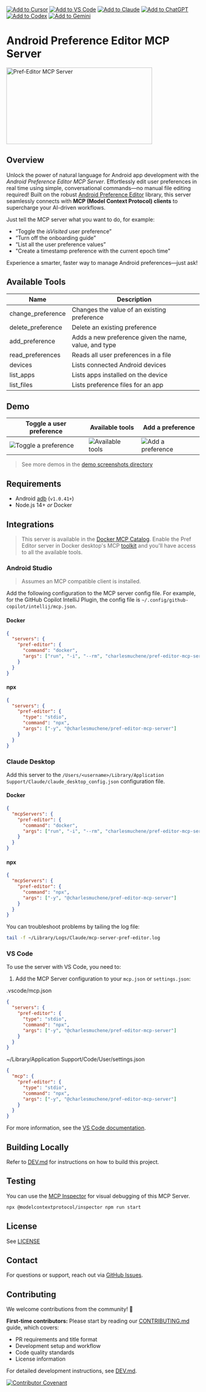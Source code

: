 [![Add to Cursor](https://fastmcp.me/badges/cursor_dark.svg)](https://fastmcp.me/MCP/Details/1013/pref-editor-android)
[![Add to VS Code](https://fastmcp.me/badges/vscode_dark.svg)](https://fastmcp.me/MCP/Details/1013/pref-editor-android)
[![Add to Claude](https://fastmcp.me/badges/claude_dark.svg)](https://fastmcp.me/MCP/Details/1013/pref-editor-android)
[![Add to ChatGPT](https://fastmcp.me/badges/chatgpt_dark.svg)](https://fastmcp.me/MCP/Details/1013/pref-editor-android)
[![Add to Codex](https://fastmcp.me/badges/codex_dark.svg)](https://fastmcp.me/MCP/Details/1013/pref-editor-android)
[![Add to Gemini](https://fastmcp.me/badges/gemini_dark.svg)](https://fastmcp.me/MCP/Details/1013/pref-editor-android)

# Android Preference Editor MCP Server

<a href="https://glama.ai/mcp/servers/@charlesmuchene/pref-editor-mcp-server">
  <img width="380" height="200" src="https://glama.ai/mcp/servers/@charlesmuchene/pref-editor-mcp-server/badge" alt="Pref-Editor MCP Server"/>
</a>

## Overview

Unlock the power of natural language for Android app development with the _Android Preference Editor MCP Server_. Effortlessly edit user preferences in real time using simple, conversational commands—no manual file editing required! Built on the robust [Android Preference Editor](https://github.com/charlesmuchene/pref-editor-js) library, this server seamlessly connects with **MCP (Model Context Protocol) clients** to supercharge your AI-driven workflows.

Just tell the MCP server what you want to do, for example:

- “Toggle the _isVisited_ user preference”
- “Turn off the onboarding guide”
- “List all the user preference values”
- "Create a timestamp preference with the current epoch time"

Experience a smarter, faster way to manage Android preferences—just ask!

## Available Tools

| Name              | Description                                           |
| ----------------- | ----------------------------------------------------- |
| change_preference | Changes the value of an existing preference           |
| delete_preference | Delete an existing preference                         |
| add_preference    | Adds a new preference given the name, value, and type |
| read_preferences  | Reads all user preferences in a file                  |
| devices           | Lists connected Android devices                       |
| list_apps         | Lists apps installed on the device                    |
| list_files        | Lists preference files for an app                     |

## Demo

| Toggle a user preference                       | Available tools                              | Add a preference                                 |
| ---------------------------------------------- | -------------------------------------------- | ------------------------------------------------ |
| ![Toggle a preference](./demo/toggle-pref.png) | ![Available tools](./demo/tools-listing.png) | ![Add a preference](./demo/add-pref-copilot.png) |

> See more demos in the [demo screenshots directory](./demo/)

## Requirements

- Android [adb](https://developer.android.com/tools/adb) (`v1.0.41+`)
- Node.js 14+ _or_ Docker

## Integrations

> This server is available in the [Docker MCP Catalog](https://hub.docker.com/mcp/server/pref-editor/overview). Enable the Pref Editor server in Docker desktop's MCP [toolkit](https://docs.docker.com/ai/mcp-catalog-and-toolkit/toolkit/) and you'll have access to all the available tools.

### Android Studio

> Assumes an MCP compatible client is installed.

Add the following configuration to the MCP server config file. For example, for the GitHub Copilot IntelliJ Plugin, the config file is `~/.config/github-copilot/intellij/mcp.json`.

#### Docker

```json
{
  "servers": {
    "pref-editor": {
      "command": "docker",
      "args": ["run", "-i", "--rm", "charlesmuchene/pref-editor-mcp-server"]
    }
  }
}
```

#### npx

```json
{
  "servers": {
    "pref-editor": {
      "type": "stdio",
      "command": "npx",
      "args": ["-y", "@charlesmuchene/pref-editor-mcp-server"]
    }
  }
}
```

### Claude Desktop

Add this server to the `/Users/<username>/Library/Application Support/Claude/claude_desktop_config.json` configuration file.

#### Docker

```json
{
  "mcpServers": {
    "pref-editor": {
      "command": "docker",
      "args": ["run", "-i", "--rm", "charlesmuchene/pref-editor-mcp-server"]
    }
  }
}
```

#### npx

```json
{
  "mcpServers": {
    "pref-editor": {
      "command": "npx",
      "args": ["-y", "@charlesmuchene/pref-editor-mcp-server"]
    }
  }
}
```

You can troubleshoot problems by tailing the log file:

```sh
tail -f ~/Library/Logs/Claude/mcp-server-pref-editor.log
```

### VS Code

To use the server with VS Code, you need to:

1. Add the MCP Server configuration to your `mcp.json` or `settings.json`:

.vscode/mcp.json

```json
{
  "servers": {
    "pref-editor": {
      "type": "stdio",
      "command": "npx",
      "args": ["-y", "@charlesmuchene/pref-editor-mcp-server"]
    }
  }
}
```

~/Library/Application Support/Code/User/settings.json

```json
{
  "mcp": {
    "pref-editor": {
      "type": "stdio",
      "command": "npx",
      "args": ["-y", "@charlesmuchene/pref-editor-mcp-server"]
    }
  }
}
```

For more information, see the [VS Code documentation](https://code.visualstudio.com/docs/copilot/chat/mcp-servers).

## Building Locally

Refer to [DEV.md](./DEV.md) for instructions on how to build this project.

## Testing

You can use the [MCP Inspector](https://modelcontextprotocol.io/docs/tools/inspector) for visual debugging of this MCP Server.

```sh
npx @modelcontextprotocol/inspector npm run start
```

## License

See [LICENSE](./LICENSE)

## Contact

For questions or support, reach out via [GitHub Issues](https://github.com/charlesmuchene/pref-editor-mcp-server/issues).

## Contributing

We welcome contributions from the community! 🎉

**First-time contributors:** Please start by reading our [CONTRIBUTING.md](./CONTRIBUTING.md) guide, which covers:

- PR requirements and title format
- Development setup and workflow
- Code quality standards
- License information

For detailed development instructions, see [DEV.md](./DEV.md).

[![Contributor Covenant](https://img.shields.io/badge/Contributor%20Covenant-2.1-4baaaa.svg)](./CONTRIBUTING.md)
